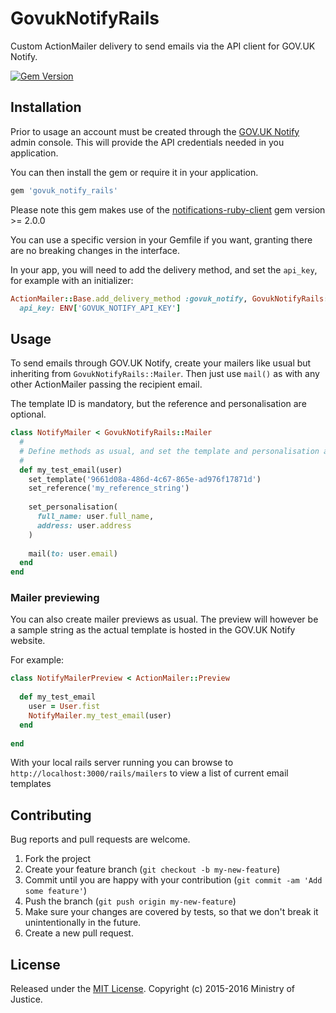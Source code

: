 # GovukNotifyRails

Custom ActionMailer delivery to send emails via the API client for GOV.UK Notify.

[![Gem Version](https://badge.fury.io/rb/govuk_notify_rails.svg)](https://badge.fury.io/rb/govuk_notify_rails)

## Installation

Prior to usage an account must be created through the [GOV.UK Notify](https://www.notifications.service.gov.uk) admin console. This will provide the API credentials needed in you application.

You can then install the gem or require it in your application.

```ruby
gem 'govuk_notify_rails'
```

Please note this gem makes use of the [notifications-ruby-client](https://github.com/alphagov/notifications-ruby-client) gem version >= 2.0.0

You can use a specific version in your Gemfile if you want, granting there are no breaking changes in the interface.

In your app, you will need to add the delivery method, and set the `api_key`, for example with an initializer:

```ruby
ActionMailer::Base.add_delivery_method :govuk_notify, GovukNotifyRails::Delivery,
  api_key: ENV['GOVUK_NOTIFY_API_KEY']
```

## Usage

To send emails through GOV.UK Notify, create your mailers like usual but inheriting from `GovukNotifyRails::Mailer`. Then just use `mail()` as with any other ActionMailer passing the recipient email.

The template ID is mandatory, but the reference and personalisation are optional.

```ruby
class NotifyMailer < GovukNotifyRails::Mailer
  #
  # Define methods as usual, and set the template and personalisation accordingly
  #
  def my_test_email(user)
    set_template('9661d08a-486d-4c67-865e-ad976f17871d')
    set_reference('my_reference_string')
    
    set_personalisation(
      full_name: user.full_name,
      address: user.address
    )
    
    mail(to: user.email)
  end
end

```

### Mailer previewing

You can also create mailer previews as usual. The preview will however be a sample string as the actual template is hosted in the GOV.UK Notify website.

For example:

```ruby
class NotifyMailerPreview < ActionMailer::Preview
  
  def my_test_email
    user = User.fist
    NotifyMailer.my_test_email(user)
  end
  
end
```

With your local rails server running you can browse to ```http://localhost:3000/rails/mailers``` to view a list of current email templates

## Contributing

Bug reports and pull requests are welcome.

1. Fork the project
2. Create your feature branch (`git checkout -b my-new-feature`)
3. Commit until you are happy with your contribution (`git commit -am 'Add some feature'`)
4. Push the branch (`git push origin my-new-feature`)
5. Make sure your changes are covered by tests, so that we don't break it unintentionally in the future.
6. Create a new pull request.

## License

Released under the [MIT License](http://www.opensource.org/licenses/MIT). Copyright (c) 2015-2016 Ministry of Justice.
